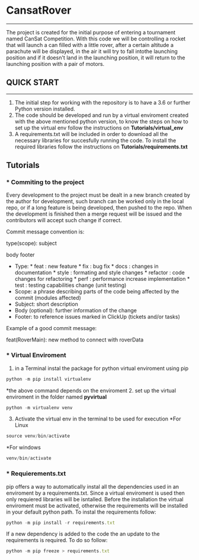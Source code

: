 # CansatRover
----
The project is created for the initial purpose of entering a tournament named CanSat Competition. With this code we will be controlling a rocket that will launch a can filled with a little rover, after a certain altitude a parachute will be displayed, in the air it will try to fall intothe launching position and if it doesn't land in the launching position, it will return to the launching position with a pair of motors.

## QUICK START
---
1. The initial step for working with the repository is to have a 3.6 or further Python version installed.
2. The code should be developed and run by a virtual enviroment created with the above mentioned python version, to know the steps on how to set up the virtual env follow the instructions on **Tutorials/virtual_env**
2. A requirements.txt will be included in order to download all the necessary libraries for succesfully running the code. To install the required libraries follow the instructions on **Tutorials/requirements.txt**

## Tutorials

### * Commiting to the project

Every development to the project must be dealt in a new branch created by the author for development, such branch can be worked only in the local repo, or if a long feature is being developed, then pushed to the repo. When the development is finished then a merge request will be issued and the contributors will accept such change if correct.

Commit message convention is:

type(scope): subject

body
footer
            
* Type:
            * feat : new feature
            * fix : bug fix
            * docs : changes in documentation
            * style : formating and style changes
            * refactor : code changes for refactoring 
            * perf : performance increase implementation
            * test : testing capabilities change (unit testing)
* Scope: a phrase describing parts of the code being affected by the commit (modules affected)
* Subject: short description
* Body (optional): further information of the change 
* Footer: to reference issues marked in ClickUp (tickets and/or tasks)

Example of a good commit message:


feat(RoverMain): new method to connect with roverData


### * Virtual Enviroment

1. in a Terminal instal the package for python virtual enviroment using pip
```js
python -m pip install virtualenv
```
*the above command depends on the enviroment
2. set up the virtual enviroment in the folder named **pyvirtual**
```js
python -m virtualenv venv
```
3. Activate the virtual env in the terminal to be used for execution
*For Linux
```js
source venv/bin/activate
```
*For windows
```js
venv/bin/activate
```

### * Requierements.txt
pip offers a way to automatically instal all the dependencies used in an enviroment by a requirements.txt.
Since a virtual enviroment is used then only requiered libraries will be isntalled. Before the installation the virtual enviroment must be activated, otherwise the requirements will be installed in your default python path.
To instal the requirements follow:
```js
python -m pip install -r requirements.txt
```

If a new dependency is added to the code the an update to the requirements is required. To do so follow:
```js
python -m pip freeze > requirements.txt
```
